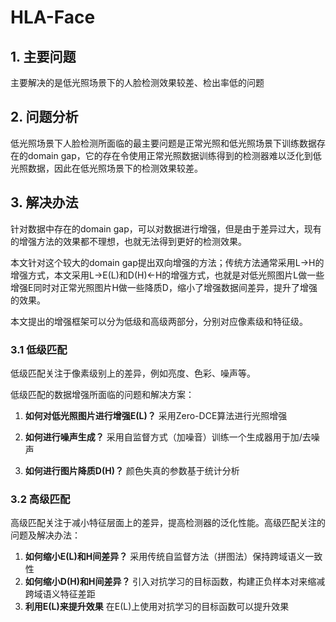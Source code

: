 # HLA-Face

## 1. 主要问题
主要解决的是低光照场景下的人脸检测效果较差、检出率低的问题

## 2. 问题分析
低光照场景下人脸检测所面临的最主要问题是正常光照和低光照场景下训练数据存在的domain gap，它的存在令使用正常光照数据训练得到的检测器难以泛化到低光照数据，因此在低光照场景下的检测效果较差。

## 3. 解决办法
针对数据中存在的domain gap，可以对数据进行增强，但是由于差异过大，现有的增强方法的效果都不理想，也就无法得到更好的检测效果。

本文针对这个较大的domain gap提出双向增强的方法；传统方法通常采用L->H的增强方式，本文采用L->E(L)和D(H)<-H的增强方式，也就是对低光照图片L做一些增强E同时对正常光照图片H做一些降质D，缩小了增强数据间差异，提升了增强的效果。

本文提出的增强框架可以分为低级和高级两部分，分别对应像素级和特征级。

### 3.1 低级匹配
低级匹配关注于像素级别上的差异，例如亮度、色彩、噪声等。

低级匹配的数据增强所面临的问题和解决方案：

1. **如何对低光照图片进行增强E(L)？** 采用Zero-DCE算法进行光照增强

2. **如何进行噪声生成？** 采用自监督方式（加噪音）训练一个生成器用于加/去噪声

3. **如何进行图片降质D(H)？** 颜色失真的参数基于统计分析

### 3.2 高级匹配
高级匹配关注于减小特征层面上的差异，提高检测器的泛化性能。高级匹配关注的问题及解决办法：

1. **如何缩小E(L)和H间差异？** 采用传统自监督方法（拼图法）保持跨域语义一致性
2. **如何缩小D(H)和H间差异？** 引入对抗学习的目标函数，构建正负样本对来缩减跨域语义特征差距
3. **利用E(L)来提升效果** 在E(L)上使用对抗学习的目标函数可以提升效果
